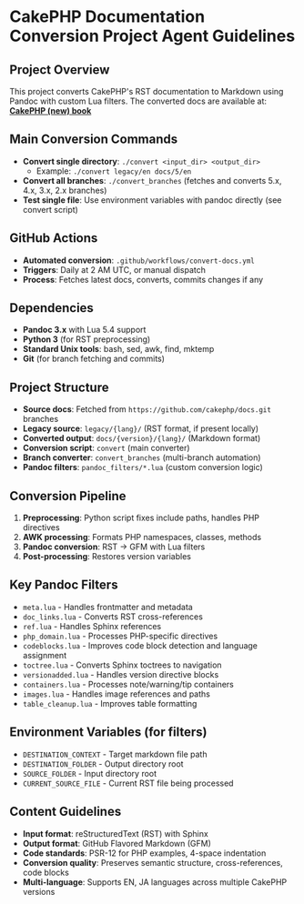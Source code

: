 # CakePHP Documentation Conversion Project Agent Guidelines

## Project Overview
This project converts CakePHP's RST documentation to Markdown using Pandoc with custom Lua filters. The converted docs are available at: **[CakePHP (new) book](https://newbook.cakephp.org/)**

## Main Conversion Commands
- **Convert single directory**: `./convert <input_dir> <output_dir>`
  - Example: `./convert legacy/en docs/5/en`
- **Convert all branches**: `./convert_branches` (fetches and converts 5.x, 4.x, 3.x, 2.x branches)
- **Test single file**: Use environment variables with pandoc directly (see convert script)

## GitHub Actions
- **Automated conversion**: `.github/workflows/convert-docs.yml`
- **Triggers**: Daily at 2 AM UTC, or manual dispatch
- **Process**: Fetches latest docs, converts, commits changes if any

## Dependencies
- **Pandoc 3.x** with Lua 5.4 support
- **Python 3** (for RST preprocessing)
- **Standard Unix tools**: bash, sed, awk, find, mktemp
- **Git** (for branch fetching and commits)

## Project Structure
- **Source docs**: Fetched from `https://github.com/cakephp/docs.git` branches
- **Legacy source**: `legacy/{lang}/` (RST format, if present locally)
- **Converted output**: `docs/{version}/{lang}/` (Markdown format)
- **Conversion script**: `convert` (main converter)
- **Branch converter**: `convert_branches` (multi-branch automation)
- **Pandoc filters**: `pandoc_filters/*.lua` (custom conversion logic)

## Conversion Pipeline
1. **Preprocessing**: Python script fixes include paths, handles PHP directives
2. **AWK processing**: Formats PHP namespaces, classes, methods
3. **Pandoc conversion**: RST → GFM with Lua filters
4. **Post-processing**: Restores version variables

## Key Pandoc Filters
- `meta.lua` - Handles frontmatter and metadata
- `doc_links.lua` - Converts RST cross-references
- `ref.lua` - Handles Sphinx references
- `php_domain.lua` - Processes PHP-specific directives
- `codeblocks.lua` - Improves code block detection and language assignment
- `toctree.lua` - Converts Sphinx toctrees to navigation
- `versionadded.lua` - Handles version directive blocks
- `containers.lua` - Processes note/warning/tip containers
- `images.lua` - Handles image references and paths
- `table_cleanup.lua` - Improves table formatting

## Environment Variables (for filters)
- `DESTINATION_CONTEXT` - Target markdown file path
- `DESTINATION_FOLDER` - Output directory root
- `SOURCE_FOLDER` - Input directory root
- `CURRENT_SOURCE_FILE` - Current RST file being processed

## Content Guidelines
- **Input format**: reStructuredText (RST) with Sphinx
- **Output format**: GitHub Flavored Markdown (GFM)
- **Code standards**: PSR-12 for PHP examples, 4-space indentation
- **Conversion quality**: Preserves semantic structure, cross-references, code blocks
- **Multi-language**: Supports EN, JA languages across multiple CakePHP versions
